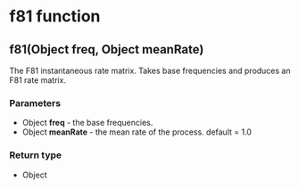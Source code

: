 f81 function
============
f81(Object **freq**, Object **meanRate**)
-----------------------------------------

The F81 instantaneous rate matrix. Takes base frequencies and produces an F81 rate matrix.

### Parameters

- Object **freq** - the base frequencies.
- Object **meanRate** - the mean rate of the process. default = 1.0

### Return type

- Object



